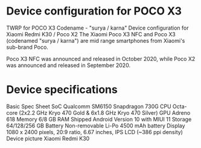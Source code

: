 # Device configuration for POCO X3
TWRP for POCO X3 Codename - "surya / karna"
Device configuration for Xiaomi Redmi K30 / Poco X2
The Xiaomi Poco X3 NFC and Poco X3 (codenamed "surya / karna") are mid range smartphones from Xiaomi's sub-brand Poco.

Poco X3 NFC was announced and released in October 2020, while Poco X2 was announced and released in September 2020.

#  Device specifications
Basic	Spec Sheet
SoC	Qualcomm SM6150 Snapdragon 730G
CPU	Octa-core (2x2.2 GHz Kryo 470 Gold & 6x1.8 GHz Kryo 470 Silver)
GPU	Adreno 618
Memory	6/8 GB RAM
Shipped Android Version	10 with MIUI 11
Storage	64/128/256 GB
Battery	Non-removable Li-Po 4500 mAh battery
Display	1080 x 2400 pixels, 20:9 ratio, 6.67 inches, IPS LCD (~386 ppi density)
Device picture
Xiaomi Redmi K30

